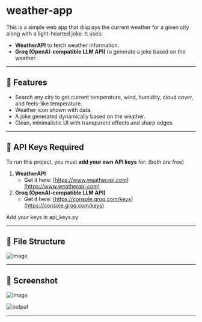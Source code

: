 # weather-app
This is a simple web app that displays the current weather for a given city along with a light-hearted joke. It uses:

- **WeatherAPI** to fetch weather information.
- **Groq (OpenAI-compatible LLM API)** to generate a joke based on the weather.

---

## 🚀 Features

- Search any city to get current temperature, wind, humidity, cloud cover, and feels-like temperature.
- Weather icon shown with data.
- A joke generated dynamically based on the weather.
- Clean, minimalistic UI with transparent effects and sharp edges.

---

## 🔑 API Keys Required

To run this project, you must **add your own API keys** for:
(both are free)
1. **WeatherAPI**  
   - Get it here: [https://www.weatherapi.com](https://www.weatherapi.com)
2. **Groq (OpenAI-compatible LLM API)**  
   - Get it here: [https://console.groq.com/keys](https://console.groq.com/keys)

Add your keys in api_keys.py

---

## 🧭 File Structure
![image](https://github.com/user-attachments/assets/94e17674-eec5-4d45-adbb-d483086dffc7)

---

## 📸 Screenshot

![image](https://github.com/user-attachments/assets/9d60a79c-37af-4da8-be91-492989266f0f)

![output](https://github.com/user-attachments/assets/acf9bf80-0b40-43cf-9ea0-9f34965cadd1)

---





